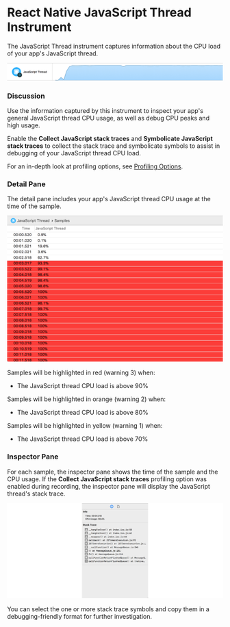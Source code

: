 # React Native JavaScript Thread Instrument

The JavaScript Thread instrument captures information about the CPU load of your app's JavaScript thread.

![JavaScript Thread](Resources/Instrument_RNJSThread.png "JavaScript Thread")

### Discussion

Use the information captured by this instrument to inspect your app's general JavaScript thread CPU usage, as well as debug CPU peaks and high usage.

Enable the **Collect JavaScript stack traces** and **Symbolicate JavaScript stack traces** to collect the stack trace and symbolicate symbols to assist in debugging of your JavaScript thread CPU load.

For an in-depth look at profiling options, see [Profiling Options](ProfilingOptions.md).

### Detail Pane

The detail pane includes your app's JavaScript thread CPU usage at the time of the sample.

![JavaScript Thread Detail Pane](Resources/Instrument_RNJavaScriptThread_DetailPane.png "JavaScript Thread Detail Pane")

Samples will be highlighted in red (warning 3) when:

* The JavaScript thread CPU load is above 90%

Samples will be highlighted in orange (warning 2) when:

* The JavaScript thread CPU load is above 80%

Samples will be highlighted in yellow (warning 1) when:

* The JavaScript thread CPU load is above 70%

### Inspector Pane

For each sample, the inspector pane shows the time of the sample and the CPU usage. If the **Collect JavaScript stack traces** profiling option was enabled during recording, the inspector pane will display the JavaScript thread's stack trace.

![JavaScript Thread Inspector Pane](Resources/Instrument_RNJavaScriptThread_InspectorPane.png "JavaScript Thread Inspector Pane")

You can select the one or more stack trace symbols and copy them in a debugging-friendly format for further investigation.